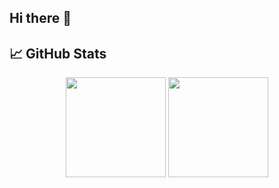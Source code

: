## Hi there 👋

## 📈 GitHub Stats

<p align="center">
  <img src="https://github-readme-stats.vercel.app/api?username=beesting50&show_icons=true&theme=radical" height="160" />
  <img src="https://github-readme-stats.vercel.app/api/top-langs/?username=beesting50&layout=compact&theme=radical" height="160" />
</p>

